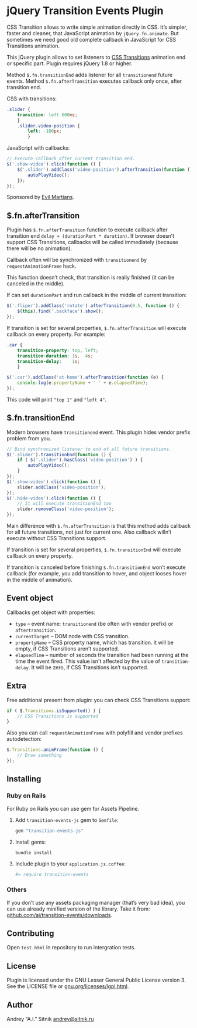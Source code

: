 # jQuery Transition Events Plugin

CSS Transition allows to write simple animation directly in CSS. It’s simpler,
faster and cleaner, that JavaScript animation by `jQuery.fn.animate`.
But sometimes we need good old complete callback in JavaScript for
CSS Transitions animation.

This jQuery plugin allows to set listeners to [CSS Transitions] animation end or
specific part. Plugin requires jQuery 1.8 or higher.

Method `$.fn.transitionEnd` adds listener for all `transitionend` future events.
Method `$.fn.afterTransition` executes callback only once, after transition end.

CSS with transitions:
```css
.slider {
    transition: left 600ms;
    }
    .slider.video-position {
        left: -100px;
        }
```

JavaScript with callbacks:
```js
// Execute callback after current transition end.
$('.show-video').click(function () {
    $('.slider').addClass('video-position').afterTransition(function () {
        autoPlayVideo();
    });
});
```

Sponsored by [Evil Martians].

[CSS Transitions]: https://developer.mozilla.org/en-US/docs/CSS/Using_CSS_transitions
[Evil Martians]:   http://evilmartians.com/

## $.fn.afterTransition

Plugin has `$.fn.afterTransition` function to execute callback after transition
end `delay + (durationPart * duration)`. If browser doesn’t support
CSS Transitions, callbacks will be called immediately (because there will be no animation).

Callback often will be synchronized with `transitionend` by
`requestAnimationFrame` hack.

This function doesn’t check, that transition is really finished (it can be
canceled in the middle).

If can set `durationPart` and run callback in the middle of current transition:

```js
$('.fliper').addClass('rotate').afterTransition(0.5, function () {
    $(this).find('.backface').show();
});
```

If transition is set for several properties, `$.fn.afterTransition` will execute
callback on every property. For example:

```css
.car {
    transition-property: top, left;
    transition-duration: 1s,  4s;
    transition-delay:    1s;
    }
```

```js
$('.car').addClass('at-home').afterTransition(function (e) {
    console.log(e.propertyName + ' ' + e.elapsedTime);
});
```

This code will print `"top 1"` and `"left 4"`.

## $.fn.transitionEnd

Modern browsers have `transitionend` event. This plugin hides vendor prefix
problem from you.

```js
// Bind synchronized listener to end of all future transitions.
$('.slider').transitionEnd(function () {
    if ( $('.slider').hasClass('video-position') ) {
        autoPlayVideo();
    }
});
$('.show-video').click(function () {
    slider.addClass('video-position');
});
$('.hide-video').click(function () {
    // It will execute transitionEnd too
    slider.removeClass('video-position');
});
```

Main difference with `$.fn.afterTransition` is that this method adds callback
for all future transitions, not just for current one. Also callback willn’t
execute without CSS Transitions support.

If transition is set for several properties, `$.fn.transitionEnd` will execute
callback on every property.

If transition is canceled before finishing `$.fn.transitionEnd` won’t execute
callback (for example, you add transition to hover, and object looses hover in the
middle of animation).

## Event object

Callbacks get object with properties:
* `type` – event name: `transitionend` (be often with vendor prefix) or 
  `aftertransition`.
* `currentTarget` – DOM node with CSS transition.
* `propertyName` – CSS property name, which has transition. it will be empty,
  if CSS Transitions aren’t supported.
* `elapsedTime` – number of seconds the transition had been running at the time
  the event fired. This value isn't affected by the value of `transition-delay`.
  It will be zero, if CSS Transitions isn’t supported.

## Extra

Free additional present from plugin: you can check CSS Transitions support:

```js
if ( $.Transitions.isSupported() ) {
    // CSS Transitions is supported
}
```

Also you can call `requestAnimationFrame`  with polyfill and vendor prefixes
autodetection:

```js
$.Transitions.animFrame(function () {
    // Draw something
});
```

## Installing

### Ruby on Rails

For Ruby on Rails you can use gem for Assets Pipeline.

1. Add `transition-events-js` gem to `Gemfile`:

   ```ruby
   gem "transition-events-js"
   ```

2. Install gems:

   ```sh
   bundle install
   ```

3. Include plugin to your `application.js.coffee`:

   ```coffee
   #= require transition-events
   ```

### Others

If you don’t use any assets packaging manager (that’s very bad idea), you can use
already minified version of the library.
Take it from: [github.com/ai/transition-events/downloads].

[github.com/ai/transition-events/downloads]: https://github.com/ai/transition-events/downloads

## Contributing

Open `test.html` in repository to run intergration tests.

## License

Plugin is licensed under the GNU Lesser General Public License version 3.
See the LICENSE file or [gnu.org/licenses/lgpl.html].

[gnu.org/licenses/lgpl.html]: http://gnu.org/licenses/lgpl.html

## Author

Andrey “A.I.” Sitnik <andrey@sitnik.ru>
